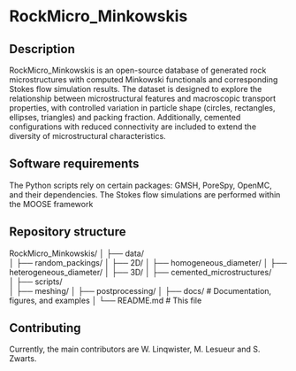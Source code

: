 # RockMicro_Minkowskis

## Description
RockMicro_Minkowskis is an open-source database of generated rock microstructures with computed Minkowski functionals and corresponding Stokes flow simulation results.
The dataset is designed to explore the relationship between microstructural features and macroscopic transport properties, with controlled variation in particle shape (circles, rectangles, ellipses, triangles) and packing fraction.
Additionally, cemented configurations with reduced connectivity are included to extend the diversity of microstructural characteristics.

## Software requirements
The Python scripts rely on certain packages: GMSH, PoreSpy, OpenMC, and their dependencies.
The Stokes flow simulations are performed within the MOOSE framework

## Repository structure
RockMicro_Minkowskis/
│
├── data/                
│   ├── random_packings/ 
│       ├── 2D/
│             ├── homogeneous_diameter/ 
│             ├── heterogeneous_diameter/ 
│       ├── 3D/
│   ├── cemented_microstructures/         
│
├── scripts/             
│   ├── meshing/ 
│   ├── postprocessing/ 
│
├── docs/                # Documentation, figures, and examples
│
└── README.md            # This file

## Contributing
Currently, the main contributors are W. Linqwister, M. Lesueur and S. Zwarts. 
